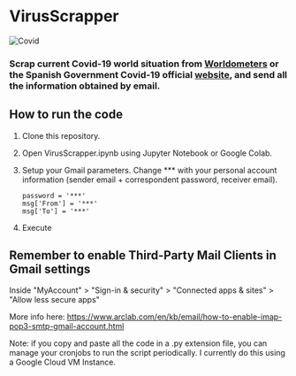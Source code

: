 # VirusScrapper

![Covid](https://github.com/jadvani/VirusScrapper/blob/master/covid.jpg)


### Scrap current Covid-19 world situation from [Worldometers](https://www.worldometers.info/coronavirus/) or the Spanish Government Covid-19 official [website](https://covid19.isciii.es/), and send all the information obtained by email. 

## How to run the code
1. Clone this repository.
2. Open VirusScrapper.ipynb using Jupyter Notebook or Google Colab. 
3. Setup your Gmail parameters. Change *** with your personal account information (sender email + correspondent password, receiver email).

    ```
    password = '***'
    msg['From'] = '***'	
    msg['To'] = '***'
    ```
4. Execute

## Remember to enable Third-Party Mail Clients in Gmail settings
Inside "MyAccount" > "Sign-in & security" > "Connected apps & sites" > "Allow less secure apps"

More info here: https://www.arclab.com/en/kb/email/how-to-enable-imap-pop3-smtp-gmail-account.html

Note: if you copy and paste all the code in a .py extension file, you can manage your cronjobs to run the script periodically. I currently do this using a Google Cloud VM Instance.
